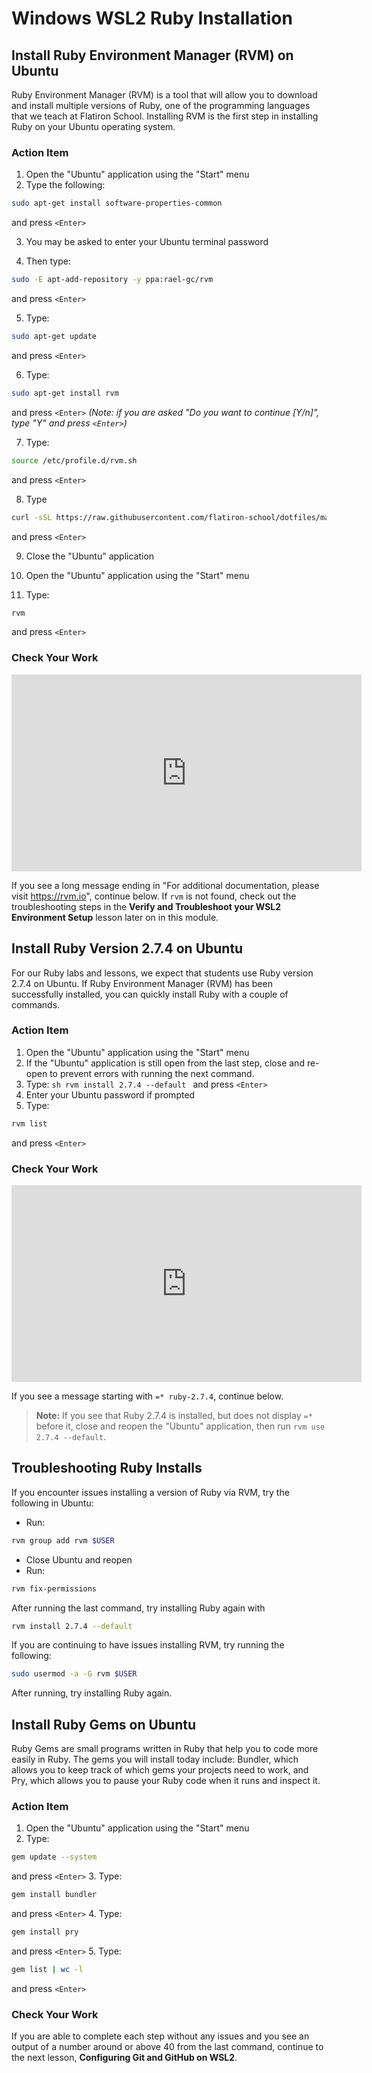 # Windows WSL2 Ruby Installation

## Install Ruby Environment Manager (RVM) on Ubuntu

Ruby Environment Manager (RVM) is a tool that will allow you to download and
install multiple versions of Ruby, one of the programming languages that we
teach at Flatiron School. Installing RVM is the first step in installing Ruby on
your Ubuntu operating system.

### Action Item

1. Open the "Ubuntu" application using the "Start" menu
2. Type the following:
```sh 
sudo apt-get install software-properties-common
``` 
and press `<Enter>`

3. You may be asked to enter your Ubuntu terminal password

4. Then type: 
```sh 
sudo -E apt-add-repository -y ppa:rael-gc/rvm
``` 
and press `<Enter>`

5. Type: 
```sh
sudo apt-get update
``` 
and press `<Enter>`

6. Type:
```sh 
sudo apt-get install rvm
``` 
and press `<Enter>` _(Note: if you are asked
   "Do you want to continue [Y/n]", type "Y" and press `<Enter>`)_

7. Type:
```sh 
source /etc/profile.d/rvm.sh
```
and press `<Enter>`

8. Type 
```sh
curl -sSL https://raw.githubusercontent.com/flatiron-school/dotfiles/master/rvm-shell-script >> ~/.bashrc
``` 
and press `<Enter>`

9. Close the "Ubuntu" application

10. Open the "Ubuntu" application using the "Start" menu

11. Type: 
```sh
rvm
```
and press `<Enter>`

### Check Your Work

<iframe width="560" height="315" src="https://www.youtube.com/embed/GErkBvGIGu0" frameborder="0" allow="accelerometer; autoplay; clipboard-write; encrypted-media; gyroscope; picture-in-picture" allowfullscreen></iframe>

If you see a long message ending in "For additional documentation, please visit
https://rvm.io", continue below. If `rvm` is not found, check out the
troubleshooting steps in the **Verify and Troubleshoot your WSL2 Environment
Setup** lesson later on in this module.

## Install Ruby Version 2.7.4 on Ubuntu

For our Ruby labs and lessons, we expect that students use Ruby version 2.7.4 on
Ubuntu. If Ruby Environment Manager (RVM) has been successfully installed, you
can quickly install Ruby with a couple of commands.

### Action Item

1. Open the "Ubuntu" application using the "Start" menu
2. If the "Ubuntu" application is still open from the last step, close and
   re-open to prevent errors with running the next command.
3. Type: ```sh
rvm install 2.7.4 --default
``` and press `<Enter>`
4. Enter your Ubuntu password if prompted
5. Type:
```sh
rvm list
``` 
and press `<Enter>`

### Check Your Work

<iframe width="560" height="315" src="https://www.youtube.com/embed/RVwo7RPviNI" frameborder="0" allow="accelerometer; autoplay; clipboard-write; encrypted-media; gyroscope; picture-in-picture" allowfullscreen></iframe>

If you see a message starting with `=* ruby-2.7.4`, continue below.

> **Note:** If you see that Ruby 2.7.4 is installed, but does not display
> `=*` before it, close and reopen the "Ubuntu" application, then run
> `rvm use 2.7.4 --default`.

## Troubleshooting Ruby Installs

If you encounter issues installing a version of Ruby via RVM, try the following in Ubuntu:

- Run: 
```sh 
rvm group add rvm $USER
```
- Close Ubuntu and reopen
- Run: 
```sh 
rvm fix-permissions
```

After running the last command, try installing Ruby again with 
```sh 
rvm install 2.7.4 --default
```

If you are continuing to have issues installing RVM, try running the following:

```sh
sudo usermod -a -G rvm $USER
```

After running, try installing Ruby again.

## Install Ruby Gems on Ubuntu

Ruby Gems are small programs written in Ruby that help you to code more easily
in Ruby. The gems you will install today include: Bundler, which allows you to
keep track of which gems your projects need to work, and Pry, which allows you to
pause your Ruby code when it runs and inspect it.

### Action Item

1. Open the "Ubuntu" application using the "Start" menu
2. Type: 
```sh 
gem update --system
``` 
and press `<Enter>`
3. Type: 
```sh 
gem install bundler
``` 
and press `<Enter>`
4. Type: 
```sh 
gem install pry
``` 
and press `<Enter>`
5. Type: 
```sh 
gem list | wc -l
``` 
and press `<Enter>`

### Check Your Work

If you are able to complete each step without any issues and you see an output
of a number around or above 40 from the last command, continue to the next lesson,
**Configuring Git and GitHub on WSL2**.
